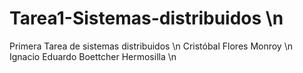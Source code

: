 # Tarea1-Sistemas-distribuidos \n
Primera Tarea de sistemas distribuidos \n
Cristóbal Flores Monroy  \n
Ignacio Eduardo Boettcher Hermosilla \n
